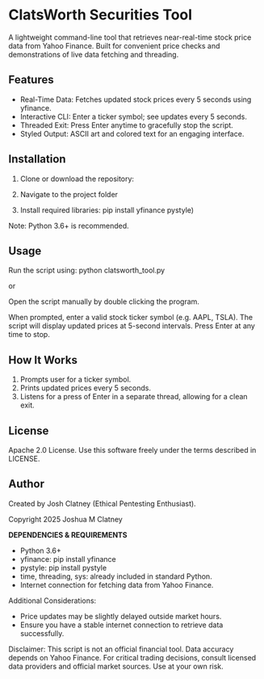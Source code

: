 # ClatsWorth Securities Tool

A lightweight command-line tool that retrieves near-real-time stock price data from Yahoo Finance. Built for convenient price checks and demonstrations of live data fetching and threading.


## Features
- Real-Time Data: Fetches updated stock prices every 5 seconds using yfinance.
- Interactive CLI: Enter a ticker symbol; see updates every 5 seconds.
- Threaded Exit: Press Enter anytime to gracefully stop the script.
- Styled Output: ASCII art and colored text for an engaging interface.

## Installation
1. Clone or download the repository:

2. Navigate to the project folder

3. Install required libraries:
 pip install yfinance pystyle)

Note: Python 3.6+ is recommended.

## Usage
Run the script using:
python clatsworth_tool.py

or

Open the script manually by double clicking the program.

When prompted, enter a valid stock ticker symbol (e.g. AAPL, TSLA). The script will display updated prices at 5-second intervals. Press Enter at any time to stop.

## How It Works
1. Prompts user for a ticker symbol.
2. Prints updated prices every 5 seconds.
3. Listens for a press of Enter in a separate thread, allowing for a clean exit.

## License
Apache 2.0 License. Use this software freely under the terms described in LICENSE.

## Author
Created by Josh Clatney (Ethical Pentesting Enthusiast).

Copyright 2025 Joshua M Clatney

**DEPENDENCIES & REQUIREMENTS**
- Python 3.6+
- yfinance: pip install yfinance
- pystyle: pip install pystyle
- time, threading, sys: already included in standard Python.
- Internet connection for fetching data from Yahoo Finance.

Additional Considerations:
- Price updates may be slightly delayed outside market hours.
- Ensure you have a stable internet connection to retrieve data successfully.

Disclaimer: This script is not an official financial tool. Data accuracy depends on Yahoo Finance. For critical trading decisions, consult licensed data providers and official market sources. Use at your own risk.
